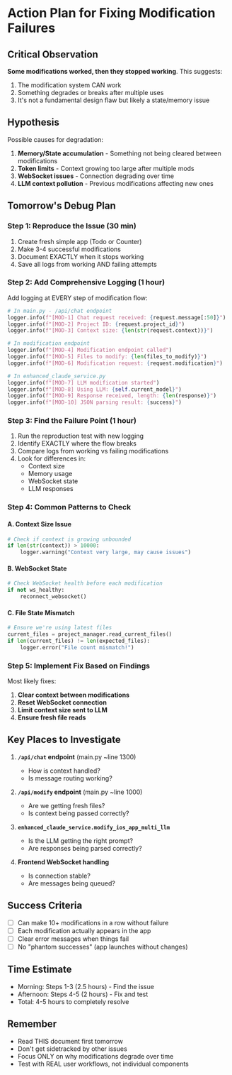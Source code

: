 # Action Plan for Fixing Modification Failures

## Critical Observation
**Some modifications worked, then they stopped working**. This suggests:
1. The modification system CAN work
2. Something degrades or breaks after multiple uses
3. It's not a fundamental design flaw but likely a state/memory issue

## Hypothesis
Possible causes for degradation:
1. **Memory/State accumulation** - Something not being cleared between modifications
2. **Token limits** - Context growing too large after multiple mods
3. **WebSocket issues** - Connection degrading over time
4. **LLM context pollution** - Previous modifications affecting new ones

## Tomorrow's Debug Plan

### Step 1: Reproduce the Issue (30 min)
1. Create fresh simple app (Todo or Counter)
2. Make 3-4 successful modifications
3. Document EXACTLY when it stops working
4. Save all logs from working AND failing attempts

### Step 2: Add Comprehensive Logging (1 hour)
Add logging at EVERY step of modification flow:

```python
# In main.py - /api/chat endpoint
logger.info(f"[MOD-1] Chat request received: {request.message[:50]}")
logger.info(f"[MOD-2] Project ID: {request.project_id}")
logger.info(f"[MOD-3] Context size: {len(str(request.context))}")

# In modification endpoint
logger.info(f"[MOD-4] Modification endpoint called")
logger.info(f"[MOD-5] Files to modify: {len(files_to_modify)}")
logger.info(f"[MOD-6] Modification request: {request.modification}")

# In enhanced_claude_service.py
logger.info(f"[MOD-7] LLM modification started")
logger.info(f"[MOD-8] Using LLM: {self.current_model}")
logger.info(f"[MOD-9] Response received, length: {len(response)}")
logger.info(f"[MOD-10] JSON parsing result: {success}")
```

### Step 3: Find the Failure Point (1 hour)
1. Run the reproduction test with new logging
2. Identify EXACTLY where the flow breaks
3. Compare logs from working vs failing modifications
4. Look for differences in:
   - Context size
   - Memory usage
   - WebSocket state
   - LLM responses

### Step 4: Common Patterns to Check

#### A. Context Size Issue
```python
# Check if context is growing unbounded
if len(str(context)) > 10000:
    logger.warning("Context very large, may cause issues")
```

#### B. WebSocket State
```python
# Check WebSocket health before each modification
if not ws_healthy:
    reconnect_websocket()
```

#### C. File State Mismatch
```python
# Ensure we're using latest files
current_files = project_manager.read_current_files()
if len(current_files) != len(expected_files):
    logger.error("File count mismatch!")
```

### Step 5: Implement Fix Based on Findings

Most likely fixes:
1. **Clear context between modifications**
2. **Reset WebSocket connection**
3. **Limit context size sent to LLM**
4. **Ensure fresh file reads**

## Key Places to Investigate

1. **`/api/chat` endpoint** (main.py ~line 1300)
   - How is context handled?
   - Is message routing working?

2. **`/api/modify` endpoint** (main.py ~line 1000)
   - Are we getting fresh files?
   - Is context being passed correctly?

3. **`enhanced_claude_service.modify_ios_app_multi_llm`**
   - Is the LLM getting the right prompt?
   - Are responses being parsed correctly?

4. **Frontend WebSocket handling**
   - Is connection stable?
   - Are messages being queued?

## Success Criteria
- [ ] Can make 10+ modifications in a row without failure
- [ ] Each modification actually appears in the app
- [ ] Clear error messages when things fail
- [ ] No "phantom successes" (app launches without changes)

## Time Estimate
- Morning: Steps 1-3 (2.5 hours) - Find the issue
- Afternoon: Steps 4-5 (2 hours) - Fix and test
- Total: 4-5 hours to completely resolve

## Remember
- Read THIS document first tomorrow
- Don't get sidetracked by other issues
- Focus ONLY on why modifications degrade over time
- Test with REAL user workflows, not individual components